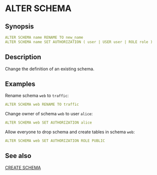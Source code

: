 # ALTER SCHEMA

## Synopsis

```yaml
ALTER SCHEMA name RENAME TO new_name
ALTER SCHEMA name SET AUTHORIZATION ( user | USER user | ROLE role )
```

## Description

Change the definition of an existing schema.

## Examples

Rename schema `web` to `traffic`:

```yaml
ALTER SCHEMA web RENAME TO traffic
```

Change owner of schema `web` to user `alice`:

```yaml
ALTER SCHEMA web SET AUTHORIZATION alice
```

Allow everyone to drop schema and create tables in schema `web`:

```yaml
ALTER SCHEMA web SET AUTHORIZATION ROLE PUBLIC
```

## See also

[CREATE SCHEMA](./create_schema.md)